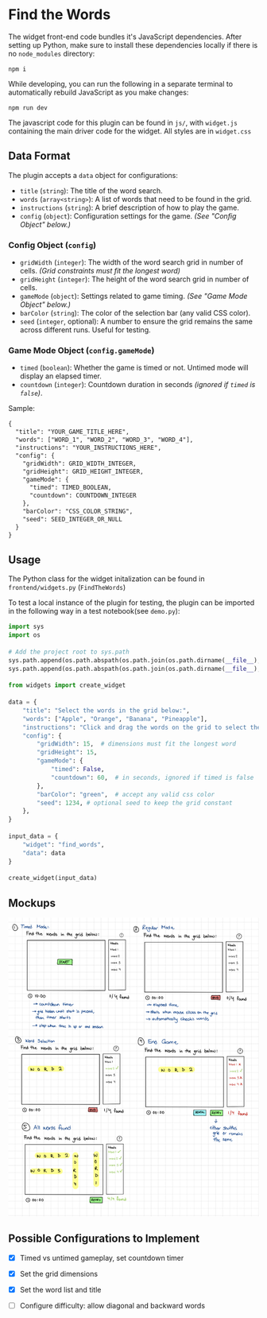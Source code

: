 # Find the Words

The widget front-end code bundles it's JavaScript dependencies. After setting up Python,
make sure to install these dependencies locally if there is no `node_modules` directory:

```
npm i
```

While developing, you can run the following in a separate terminal to automatically
rebuild JavaScript as you make changes:

```
npm run dev
```

The javascript code for this plugin can be found in `js/`, with `widget.js` containing the main driver code for the widget. All styles are in `widget.css`

## Data Format 

The plugin accepts a `data` object for configurations:

- `title` (`string`): The title of the word search.  
- `words` (`array<string>`): A list of words that need to be found in the grid.  
- `instructions` (`string`): A brief description of how to play the game.  
- `config` (`object`): Configuration settings for the game. *(See "Config Object" below.)*  

### Config Object (`config`)  

- `gridWidth` (`integer`): The width of the word search grid in number of cells. *(Grid constraints must fit the longest word)*  
- `gridHeight` (`integer`): The height of the word search grid in number of cells.  
- `gameMode` (`object`): Settings related to game timing. *(See "Game Mode Object" below.)*  
- `barColor` (`string`): The color of the selection bar (any valid CSS color).  
- `seed` (`integer`, optional): A number to ensure the grid remains the same across different runs. Useful for testing.

### Game Mode Object (`config.gameMode`)  

- `timed` (`boolean`): Whether the game is timed or not. Untimed mode will display an elapsed timer.  
- `countdown` (`integer`): Countdown duration in seconds *(ignored if `timed` is `false`)*.

Sample:
```
{
  "title": "YOUR_GAME_TITLE_HERE",
  "words": ["WORD_1", "WORD_2", "WORD_3", "WORD_4"],
  "instructions": "YOUR_INSTRUCTIONS_HERE",
  "config": {
    "gridWidth": GRID_WIDTH_INTEGER,
    "gridHeight": GRID_HEIGHT_INTEGER,
    "gameMode": {
      "timed": TIMED_BOOLEAN,
      "countdown": COUNTDOWN_INTEGER
    },
    "barColor": "CSS_COLOR_STRING",
    "seed": SEED_INTEGER_OR_NULL
  }
}
```

## Usage 

The Python class for the widget initalization can be found in `frontend/widgets.py` (`FindTheWords`)

To test a local instance of the plugin for testing, the plugin can be imported in the following way in a test notebook(see `demo.py`):

```python
import sys
import os

# Add the project root to sys.path
sys.path.append(os.path.abspath(os.path.join(os.path.dirname(__file__), "../../")))
sys.path.append(os.path.abspath(os.path.join(os.path.dirname(__file__), "../../frontend")))

from widgets import create_widget

data = {
    "title": "Select the words in the grid below:",
    "words": ["Apple", "Orange", "Banana", "Pineapple"],
    "instructions": "Click and drag the words on the grid to select them",
    "config": {
        "gridWidth": 15,  # dimensions must fit the longest word
        "gridHeight": 15,
        "gameMode": {
            "timed": False,
            "countdown": 60,  # in seconds, ignored if timed is false
        },
        "barColor": "green",  # accept any valid css color
        "seed": 1234, # optional seed to keep the grid constant
    },
}

input_data = {
    "widget": "find_words",
    "data": data
}

create_widget(input_data)
```

## Mockups

![mockups](image.png)

## Possible Configurations to Implement

- [x] Timed vs untimed gameplay, set countdown timer
- [x] Set the grid dimensions
- [x] Set the word list and title
- [ ] Configure difficulty: allow diagonal and backward words

